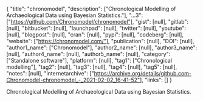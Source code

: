 {
  "title": "chronomodel",
  "description": ["Chronological Modelling of Archaeological Data using Bayesian Statistics."],
  "...3": ["https://github.com/Chronomodel/chronomodel"],
  "gist": [null],
  "gitlab": [null],
  "bitbucket": [null],
  "launchpad": [null],
  "twitter": [null],
  "youtube": [null],
  "blogpost": [null],
  "cran": [null],
  "pypi": [null],
  "codeberg": [null],
  "website": ["https://chronomodel.com/"],
  "publication": [null],
  "DOI": [null],
  "author1_name": ["Chronomodel"],
  "author2_name": [null],
  "author3_name": [null],
  "author4_name": [null],
  "author5_name": [null],
  "category": ["Standalone software"],
  "platform": [null],
  "tag1": ["Chronological modelling"],
  "tag2": [null],
  "tag3": [null],
  "tag4": [null],
  "tag5": [null],
  "notes": [null],
  "internetarchive": ["https://archive.org/details/github.com-Chronomodel-chronomodel_-_2021-02-02_16-41-52"],
  "links": []
}

<!-- Generated by csv2md.R – do not edit by hand -->

Chronological Modelling of Archaeological Data using Bayesian Statistics.